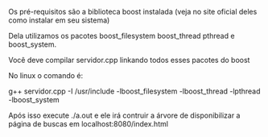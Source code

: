 Os pré-requisitos são a biblioteca boost instalada (veja no site oficial deles como instalar em seu sistema)

Dela utilizamos os pacotes boost_filesystem boost_thread pthread e boost_system.

Você deve compilar servidor.cpp linkando todos esses pacotes do boost

No linux o comando é:

g++ servidor.cpp -I /usr/include -lboost_filesystem -lboost_thread -lpthread -lboost_system

Após isso execute ./a.out e ele irá contruir a árvore de disponibilizar a página de buscas em localhost:8080/index.html
